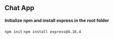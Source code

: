 ## Chat App

#### Initialize npm and install express in the root folder

`npm init`
`npm install express@4.16.4`